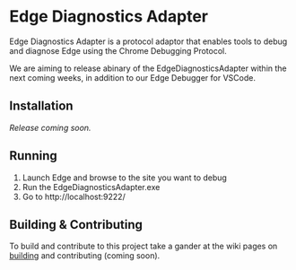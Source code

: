 # Edge Diagnostics Adapter

Edge Diagnostics Adapter is a protocol adaptor that enables tools to debug and diagnose Edge using the Chrome Debugging Protocol.

We are aiming to release abinary of the EdgeDiagnosticsAdapter within the next coming weeks, in addition to our Edge Debugger for VSCode.

## Installation
*Release coming soon.*

## Running

1. Launch Edge and browse to the site you want to debug 
2. Run the EdgeDiagnosticsAdapter.exe
3. Go to http://localhost:9222/

## Building & Contributing
To build and contribute to this project take a gander at the wiki pages on [building](https://github.com/Microsoft/EdgeDiagnosticsAdapter/wiki/Building) and contributing (coming soon).
